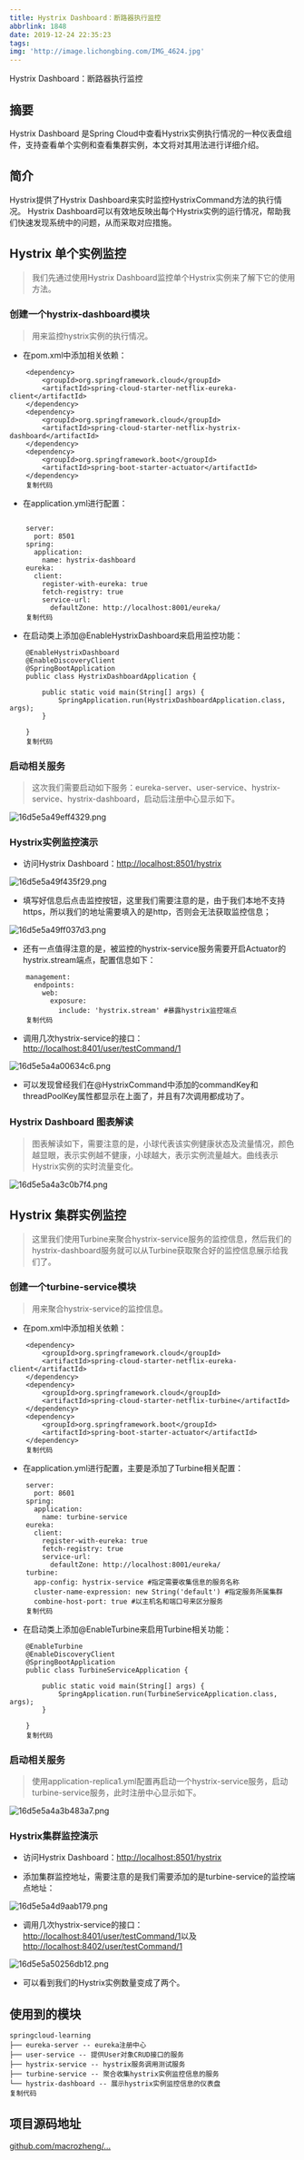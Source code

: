 ```yaml
---
title: Hystrix Dashboard：断路器执行监控
abbrlink: 1848
date: 2019-12-24 22:35:23
tags:
img: 'http://image.lichongbing.com/IMG_4624.jpg'
---
```

Hystrix Dashboard：断路器执行监控


摘要
--

Hystrix Dashboard 是Spring Cloud中查看Hystrix实例执行情况的一种仪表盘组件，支持查看单个实例和查看集群实例，本文将对其用法进行详细介绍。

简介
--

Hystrix提供了Hystrix Dashboard来实时监控HystrixCommand方法的执行情况。 Hystrix Dashboard可以有效地反映出每个Hystrix实例的运行情况，帮助我们快速发现系统中的问题，从而采取对应措施。

Hystrix 单个实例监控
--------------

> 我们先通过使用Hystrix Dashboard监控单个Hystrix实例来了解下它的使用方法。

### 创建一个hystrix-dashboard模块

> 用来监控hystrix实例的执行情况。

*   在pom.xml中添加相关依赖：
```
    <dependency>
        <groupId>org.springframework.cloud</groupId>
        <artifactId>spring-cloud-starter-netflix-eureka-client</artifactId>
    </dependency>
    <dependency>
        <groupId>org.springframework.cloud</groupId>
        <artifactId>spring-cloud-starter-netflix-hystrix-dashboard</artifactId>
    </dependency>
    <dependency>
        <groupId>org.springframework.boot</groupId>
        <artifactId>spring-boot-starter-actuator</artifactId>
    </dependency>
    复制代码
```
*   在application.yml进行配置：
```

    server:
      port: 8501
    spring:
      application:
        name: hystrix-dashboard
    eureka:
      client:
        register-with-eureka: true
        fetch-registry: true
        service-url:
          defaultZone: http://localhost:8001/eureka/
    复制代码
```
*   在启动类上添加@EnableHystrixDashboard来启用监控功能：
```
    @EnableHystrixDashboard
    @EnableDiscoveryClient
    @SpringBootApplication
    public class HystrixDashboardApplication {
    
        public static void main(String[] args) {
            SpringApplication.run(HystrixDashboardApplication.class, args);
        }
    
    }
    复制代码
```
### 启动相关服务

> 这次我们需要启动如下服务：eureka-server、user-service、hystrix-service、hystrix-dashboard，启动后注册中心显示如下。

![16d5e5a49eff4329.png](http://image.lichongbing.com/static/fab09f7241c3141fca2529ec17576b6e.png)

### Hystrix实例监控演示

*   访问Hystrix Dashboard：[http://localhost:8501/hystrix](http://localhost:8501/hystrix)

![16d5e5a49f435f29.png](http://image.lichongbing.com/static/a70013866833962177afd6090d63d14b.png)

*   填写好信息后点击监控按钮，这里我们需要注意的是，由于我们本地不支持https，所以我们的地址需要填入的是http，否则会无法获取监控信息；

![16d5e5a49ff037d3.png](http://image.lichongbing.com/static/0d266de4b0ab7764e7ef60e8c145bab0.png)

*   还有一点值得注意的是，被监控的hystrix-service服务需要开启Actuator的hystrix.stream端点，配置信息如下：
```
    management:
      endpoints:
        web:
          exposure:
            include: 'hystrix.stream' #暴露hystrix监控端点
    复制代码
```
*   调用几次hystrix-service的接口：[http://localhost:8401/user/testCommand/1](http://localhost:8401/user/testCommand/1)

![16d5e5a4a00634c6.png](http://image.lichongbing.com/static/edcf5040450ee05820bbde8d5f1f888e.png)
*   可以发现曾经我们在@HystrixCommand中添加的commandKey和threadPoolKey属性都显示在上面了，并且有7次调用都成功了。

### Hystrix Dashboard 图表解读

> 图表解读如下，需要注意的是，小球代表该实例健康状态及流量情况，颜色越显眼，表示实例越不健康，小球越大，表示实例流量越大。曲线表示Hystrix实例的实时流量变化。

![16d5e5a4a3c0b7f4.png](http://image.lichongbing.com/static/e4c06fac89c938e78bba882d6761b110.png)

Hystrix 集群实例监控
--------------

> 这里我们使用Turbine来聚合hystrix-service服务的监控信息，然后我们的hystrix-dashboard服务就可以从Turbine获取聚合好的监控信息展示给我们了。

### 创建一个turbine-service模块

> 用来聚合hystrix-service的监控信息。

*   在pom.xml中添加相关依赖：
```
    <dependency>
        <groupId>org.springframework.cloud</groupId>
        <artifactId>spring-cloud-starter-netflix-eureka-client</artifactId>
    </dependency>
    <dependency>
        <groupId>org.springframework.cloud</groupId>
        <artifactId>spring-cloud-starter-netflix-turbine</artifactId>
    </dependency>
    <dependency>
        <groupId>org.springframework.boot</groupId>
        <artifactId>spring-boot-starter-actuator</artifactId>
    </dependency>
    复制代码
```
*   在application.yml进行配置，主要是添加了Turbine相关配置：
```
    server:
      port: 8601
    spring:
      application:
        name: turbine-service
    eureka:
      client:
        register-with-eureka: true
        fetch-registry: true
        service-url:
          defaultZone: http://localhost:8001/eureka/
    turbine:
      app-config: hystrix-service #指定需要收集信息的服务名称
      cluster-name-expression: new String('default') #指定服务所属集群
      combine-host-port: true #以主机名和端口号来区分服务
    复制代码
```
*   在启动类上添加@EnableTurbine来启用Turbine相关功能：
```
    @EnableTurbine
    @EnableDiscoveryClient
    @SpringBootApplication
    public class TurbineServiceApplication {
    
        public static void main(String[] args) {
            SpringApplication.run(TurbineServiceApplication.class, args);
        }
    
    }
    复制代码
```
### 启动相关服务

> 使用application-replica1.yml配置再启动一个hystrix-service服务，启动turbine-service服务，此时注册中心显示如下。

![16d5e5a4a3b483a7.png](http://image.lichongbing.com/static/9bc6aad2e91bc831461d695f9b41f316.png)

### Hystrix集群监控演示

*   访问Hystrix Dashboard：[http://localhost:8501/hystrix](http://localhost:8501/hystrix)

*   添加集群监控地址，需要注意的是我们需要添加的是turbine-service的监控端点地址：


![16d5e5a4d9aab179.png](http://image.lichongbing.com/static/c30c9ecb7a583175a7f75eb36d0840c1.png)

*   调用几次hystrix-service的接口：[http://localhost:8401/user/testCommand/1](http://localhost:8401/user/testCommand/1)以及[http://localhost:8402/user/testCommand/1](http://localhost:8402/user/testCommand/1)

![16d5e5a50256db12.png](http://image.lichongbing.com/static/1e500816923cf5342dd970aeb79b89bb.png)

*   可以看到我们的Hystrix实例数量变成了两个。

使用到的模块
------

    springcloud-learning
    ├── eureka-server -- eureka注册中心
    ├── user-service -- 提供User对象CRUD接口的服务
    ├── hystrix-service -- hystrix服务调用测试服务
    ├── turbine-service -- 聚合收集hystrix实例监控信息的服务
    └── hystrix-dashboard -- 展示hystrix实例监控信息的仪表盘
    复制代码

项目源码地址
------

[github.com/macrozheng/…](https://github.com/macrozheng/springcloud-learning)


